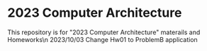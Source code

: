 # 2023 Computer Architecture
This repository is for "2023 Computer Architecture" materails and Homeworks\n
2023/10/03 Change Hw01 to ProblemB application
